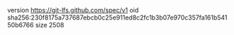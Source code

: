 version https://git-lfs.github.com/spec/v1
oid sha256:230f8175a737687ebcb0c25e911ed8c2fc1b3b07e970c357fa161b54150b6766
size 2508
